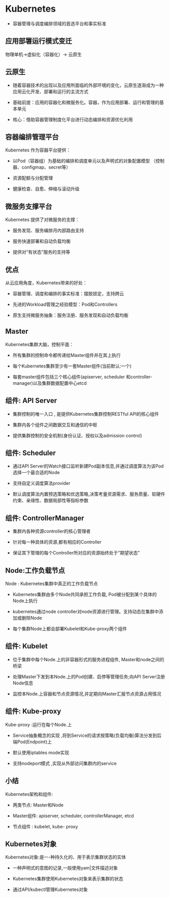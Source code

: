 # Kubernetes

* 容器管理与调度编排领域的首选平台和事实标准

## 应用部署运行模式变迁

物理单机->虚拟化（容器化）-> 云原生

## 云原生

* 随着容器技术的出现以及应用所面临的外部环境的变化，云原生逐渐成为一种应用云化开发、部署和运行的主流方式

* 基础前提：应用的容器化和微服务化。容器，作为应用部署、运行和管理的基本单元

* 核心：借助容器管理制度化平台进行动态编排和资源优化利用


## 容器编排管理平台

Kubernetes 作为容器平台提供：

* 以Pod（容器组）为基础的编排和调度单元以及声明式的对象配置模型
（控制器、configmap、secret等）

* 资源配额与分配管理

* 健康检查、自愈、伸缩与滚动升级

## 微服务支撑平台

Kubernetes 提供了对微服务的支撑：

* 服务发现、服务编排月内部路由支持

* 服务快速部署和自动负载均衡

* 提供对“有状态”服务的支持等

## 优点

从云应用角度，Kubernetes带来的好处：

* 容器管理、调度和编排的事实标准：摆脱锁定，支持跨云

* 先进的Workload管理之经验模型：Pod和Controllers

* 原生支持微服务抽象：服务注册、服务发现和自动负载均衡

## Master

Kubernetes集群大脑，控制平面：

* 所有集群的控制命令都传递给Master组件并在其上执行

* 每个Kubernetes集群至少有一套Master组件(当前默认:一个)

* 每套master组件包括三个核心组件(apiserver, scheduler
和controller-manager)以及集群数据配置中心etcd

## 组件: API Server
 
* 集群控制的唯一入口 , 是提供Kubernetes集群控制RESTful API的核心组件

* 集群内各个组件之间数据交互和通信的中枢

* 提供集群控制的安全机制(身份认证、授权以及admission control)

## 组件: Scheduler

* 通过API Server的Watch接口监听新建Pod副本信息,并通过调度算法为该Pod选择一个最合适的Node

* 支持自定义调度算法provider

* 默认调度算法内置预选策略和优选策略,决策考量资源需求、服务质量、软硬件约束、亲缘性、数据局部性等指标参数

## 组件: ControllerManager
  
* 集群内各种资源controller的核心管理者

* 针对每一种具体的资源,都有相应的Controller

* 保证其下管理的每个Controller所对应的资源始终处于"期望状态”

## Node:工作负载节点

Node : Kubernetes集群中真正的工作负载节点
   
* Kubernetes集群由多个Node共同承担工作负载, Pod被分配到某个具体的Node上执行

* kubernetes通过node controller对node资源进行管理。支持动态在集群中添加或删除Node
 
* 每个集群Node上都会部署Kubelet和Kube-proxy两个组件

## 组件: Kubelet

* 位于集群中每个Node.上的非容器形式的服务进程组件, Master和node之间的桥梁

* 处理Master下发到本Node.上的Pod创建、启停等管理任务;向API Server注册Node信息

* 监控本Node.上容器和节点资源情况,并定期向Master汇报节点资源占用情况

## 组件: Kube-proxy

Kube-proxy :运行在每个Node.上

* Service抽象概念的实现 ,将到Service的请求按策略(负载均衡)算法分发到后端Pod(Endpoint)上

* 默认使用iptables mode实现
   
* 支持nodeport模式 ,实现从外部访问集群内的service

## 小结

Kubernetes架构和组件:

* 两类节点: Master和Node

* Master组件: apiserver, scheduler, controllerManager, etcd

* 节点组件 : kubelet, kube- proxy

## Kubernetes对象
 
 Kubernetes对象:是一-种持久化的、用于表示集群状态的实体
  
 * 一种声明式的意图的记录,一般使用yam|文件描述对象
 
 * Kubernetes集群使用Kubernetes对象来表示集群的状态
 
 * 通过API/kubectl管理Kubernetes对象


   

   



   
   



   






